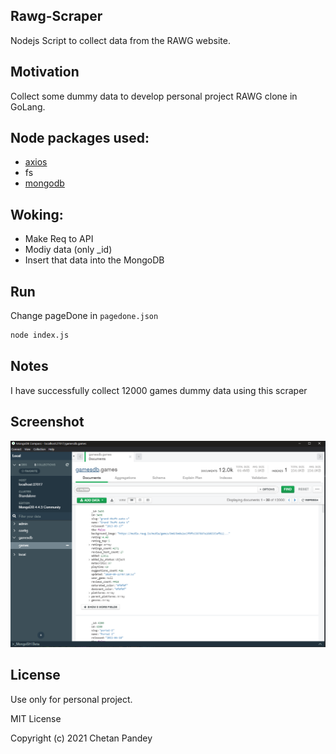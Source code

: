 ## Rawg-Scraper

Nodejs Script to collect data from the RAWG website.

## Motivation

Collect some dummy data to develop personal project RAWG clone in GoLang.

## Node packages used:

- [axios](https://www.npmjs.com/package/axios)
- fs
- [mongodb](https://www.npmjs.com/package/mongodb)

## Woking:

- Make Req to API
- Modiy data (only \_id)
- Insert that data into the MongoDB

## Run

Change pageDone in `pagedone.json`

```bash
node index.js
```

## Notes

I have successfully collect 12000 games dummy data using this scraper

## Screenshot
![screenshot](./extra/db.png)

## License
Use only for personal project.

MIT License

Copyright (c) 2021 Chetan Pandey

